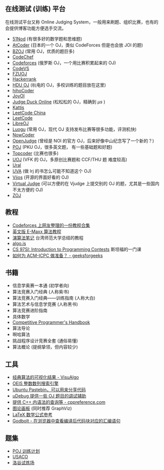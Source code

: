 ## 在线测试 (训练) 平台

在线测试平台又称 Online Judging System，一般用来刷题、组织比赛，也有的会提供博客功能方便选手交流。

- [51Nod](https://www.51nod.com/) (有很多好的数学题和思维题)
- [AtCoder](https://atcoder.jp/) (日本的一个 OJ，类似 CodeForces 但是也会放 JOI 的题)
- [BZOJ](https://www.lydsy.com/JudgeOnline/) (常用 OJ，优质的题巨多)
- [CodeChef](https://codechef.com/)
- [Codeforces](https://codeforces.com/) (俄罗斯 OJ，一个用比赛积累起来的 OJ)
- [CodeVS](http://www.codevs.cn/)
- [FZUOJ](http://acm.fzu.edu.cn/)
- [Hackerrank](https://www.hackerrank.com/)
- [HDU OJ](http://acm.hdu.edu.cn/) (杭电的 OJ，多校训练的题目放在这里)
- [hihoCoder](https://hihocoder.com/)
- [JoyOI](http://www.joyoi.cn/)
- [Judge Duck Online](https://duck.ac/) (松松松的 OJ，精确到 $\mu s$ )
- [Kattis](https://open.kattis.com/)
- [LeetCode China](https://leetcode-cn.com/)
- [LeetCode](https://leetcode.com/)
- [LibreOJ](https://loj.ac/)
- [Luogu](http://www.luogu.org/) (常用 OJ，现代 OJ 支持发布比赛等很多功能，评测机快)
- [NowCoder](https://www.nowcoder.com/)
- [OpenJudge](http://openjudge.cn/) (曾经是 NOI 的官方 OJ，后来好像中山纪念写了一个新的？)
- [POJ](http://poj.org/) (PKU OJ，很多英文题， 有一些基础题和好题)
- [Topcoder](https://www.topcoder.com/) (比赛也很多)
- [UOJ](http://uoj.ac/) (VFK 的 OJ，多原创比赛题和 CCF/THU 题 难度较高)
- [Ural](http://acm.timus.ru/)
- [UVA](https://uva.onlinejudge.org/) (做 lrj 的书怎么可能不知道这个 OJ)
- [Vijos](https://vijos.org/) (开源的界面好看的 OJ)
- [Virtual Judge](https://vjudge.net/) (可以方便的在 Vjudge 上提交别的 OJ 的题，尤其是一些国内不太方便的 OJ)
- [ZOJ](http://acm.zju.edu.cn/onlinejudge/)

## 教程

- [Codeforces 上网友整理的一份教程合集](http://codeforces.com/blog/entry/57282)
- [英文版 E-Maxx 算法教程](https://cp-algorithms.com/)
- [演算法笔记](http://www.csie.ntnu.edu.tw/~u91029/) 台湾师范大学总结的教程
- [algo.is](https://algo.is/t-414-aflv-competitive-programming-course-2016/)
- [CS 97SI: Introduction to Programming Contests](http://web.stanford.edu/class/cs97si/) 斯坦福的一门课
- [如何为 ACM-ICPC 做准备？ - geeksforgeeks](https://www.geeksforgeeks.org/how-to-prepare-for-acm-icpc/)

## 书籍

- 信息学奥赛一本通 (初学者向)
- 算法竞赛入门经典 (人称紫书)
- 算法竞赛入门经典——训练指南 (人称大白)
- 算法艺术与信息学竞赛 (人称黑书)
- 算法竞赛进阶指南
- 具体数学
- [Competitive Programmer's Handbook](https://cses.fi/book/index.html)
- 算法导论
- 啊哈算法
- 挑战程序设计竞赛全套 (通俗易懂)
- 算法概论 (提纲挚领，但内容较少)

## 工具

- [经典算法的可视化结果 - VisuAlgo](https://visualgo.net/en)
- [OEIS 整数数列搜索引擎](https://oeis.org)
- [Ubuntu Pastebin，可以用来分享代码](https://paste.ubuntu.com)
- [uDebug 提供一些 OJ 题目的调试辅助](https://www.udebug.com)
- [提供 C++ 内语法的查询等 - cppreference.com](https://zh.cppreference.com/w/)
- [图论画板](https://csacademy.com/app/graph_editor/) (同时推荐 GraphViz)
- [LaTeX 数学公式参考](http://www.mohu.org/info/symbols/symbols.htm)
- [Godbolt - 在浏览器中查看编译后代码块对应的汇编语句](https://godbolt.org/)

## 题集

- [POJ 训练计划](http://blog.csdn.net/skywalkert/article/details/46594541)
- [USACO](http://train.usaco.org/usacogate)
- [洛谷试炼场](https://www.luogu.org/training/mainpage)
